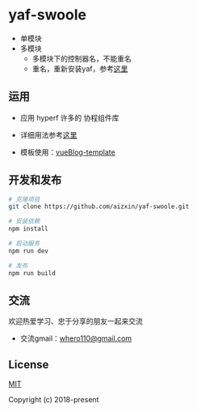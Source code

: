# yaf-swoole
  - 单模块 
  - 多模块
     - 多模块下的控制器名，不能重名
     - 重名，重新安装yaf，参考[这里](https://blog.csdn.net/jrlapple/article/details/9341581)

## 运用
  - 应用 hyperf 许多的 协程组件库
  - 详细用法参考[这里](https://doc.hyperf.io/#/zh/awesome-components)

  - 模板使用：[vueBlog-template](https://github.com/uncleLian/vueBlog-template)


## 开发和发布
```bash
# 克隆项目
git clone https://github.com/aizxin/yaf-swoole.git

# 安装依赖
npm install

# 启动服务
npm run dev

# 发布
npm run build

```

## 交流
欢迎热爱学习、忠于分享的朋友一起来交流
- 交流gmail：whero110@gmail.com

## License
[MIT](http://opensource.org/licenses/MIT)

Copyright (c) 2018-present
